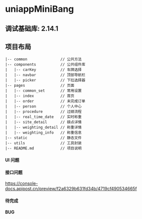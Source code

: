 # uniappMiniBang

## 调试基础库: 2.14.1

## 项目布局

```
|-- common               // 公共方法
|-- components           // 公共组件库
|   |-- carKey           // 车牌选择
|   |-- navbar           // 顶部导航栏
|   |-- picker           // 下拉选择器
|-- pages                // 页面
|   |-- common_set       // 常用设置
|   |-- index            // 首页
|   |-- order            // 未完成订单
|   |-- person           // 个人中心
|   |-- procedure        // 过磅流程
|   |-- real_time_date   // 实时称重
|   |-- site_detail      // 磅点详情
|   |-- weighting_detail // 称重详情
|   |-- weighting_info   // 称重信息
|-- static               // 静态文件
|-- utils                // 工具封装
|-- README.md            // 项目说明
```

#### UI 问题

#### 接口问题
https://console-docs.apipost.cn/preview/f2a6329b631fd34b/4719cf490534665f

#### 待完成

#### BUG